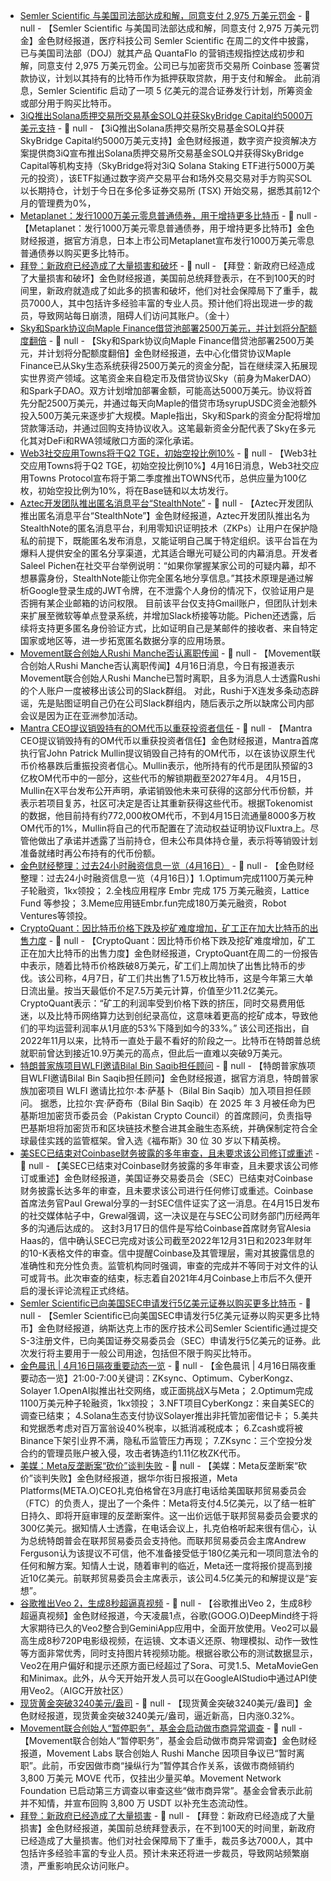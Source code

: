 - [Semler Scientific 与美国司法部达成和解，同意支付 2,975 万美元罚金]() - 📰 null - 【Semler Scientific 与美国司法部达成和解，同意支付 2,975 万美元罚金】金色财经报道，医疗科技公司 Semler Scientific 在周二的文件中披露，已与美国司法部（DOJ）就其产品 QuantaFlo 的营销违规指控达成初步和解，同意支付 2,975 万美元罚金。公司已与加密货币交易所 Coinbase 签署贷款协议，计划以其持有的比特币作为抵押获取贷款，用于支付和解金。 
此前消息，Semler Scientific 启动了一项 5 亿美元的混合证券发行计划，所筹资金或部分用于购买比特币。
- [3iQ推出Solana质押交易所交易基金SOLQ并获SkyBridge Capital约5000万美元支持](https://www.prnewswire.com/news-releases/3iq-launches-solana-staking-etf-solq-backed-by-lead-investors-including-skybridge-capital-302429612.html) - 📰 null - 【3iQ推出Solana质押交易所交易基金SOLQ并获SkyBridge Capital约5000万美元支持】金色财经报道，数字资产投资解决方案提供商3iQ宣布推出Solana质押交易所交易基金SOLQ并获得SkyBridge Capital等机构支持（SkyBridge将对3iQ Solana Staking ETF进行5000万美元的投资），该ETF拟通过数字资产交易平台和场外交易交易对手方购买SOL以长期持仓，计划于今日在多伦多证券交易所 (TSX) 开始交易，据悉其前12个月的管理费为0%，
- [Metaplanet：发行1000万美元零息普通债券，用于增持更多比特币](https://x.com/Metaplanet_JP/status/1912310848296460496) - 📰 null - 【Metaplanet：发行1000万美元零息普通债券，用于增持更多比特币】金色财经报道，据官方消息，日本上市公司Metaplanet宣布发行1000万美元零息普通债券以购买更多比特币。
- [拜登：新政府已经造成了大量损害和破坏]() - 📰 null - 【拜登：新政府已经造成了大量损害和破坏】金色财经报道，美国前总统拜登表示，在不到100天的时间里，新政府就造成了如此多的损害和破坏，他们对社会保障局下了重手，裁员7000人，其中包括许多经验丰富的专业人员。预计他们将出现进一步的裁员，导致网站每日崩溃，阻碍人们访问其账户。（金十）
- [Sky和Spark协议向Maple Finance借贷池部署2500万美元，并计划将分配额度翻倍]() - 📰 null - 【Sky和Spark协议向Maple Finance借贷池部署2500万美元，并计划将分配额度翻倍】金色财经报道，去中心化借贷协议Maple Finance已从Sky生态系统获得2500万美元的资金分配，旨在继续深入拓展现实世界资产领域。这笔资金来自稳定币及借贷协议Sky（前身为MakerDAO）和Spark子DAO。双方计划增加部署金额，可能高达5000万美元。协议将首先分配2500万美元，并通过每天向Maple的借贷市场syrupUSDC资金池额外投入500万美元来逐步扩大规模。Maple指出，Sky和Spark的资金分配将增加贷款簿活动，并通过回购支持协议收入。这笔最新资金分配代表了Sky在多元化其对DeFi和RWA领域敞口方面的深化承诺。
- [Web3社交应用Towns将于Q2 TGE，初始空投比例10%](https://x.com/TownsProtocol/status/1912174278604411383) - 📰 null - 【Web3社交应用Towns将于Q2 TGE，初始空投比例10%】4月16日消息，Web3社交应用Towns Protocol宣布将于第二季度推出TOWNS代币，总供应量为100亿枚，初始空投比例为10%，将在Base链和以太坊发行。
- [Aztec开发团队推出匿名消息平台“StealthNote”](https://www.theblock.co/post/350909/aztec-developers-roll-out-stealthnote-to-protect-anonymous-whistleblowers?ref=onepagecrypto.com) - 📰 null - 【Aztec开发团队推出匿名消息平台“StealthNote”】金色财经报道，Aztec开发团队推出名为StealthNote的匿名消息平台，利用零知识证明技术（ZKPs）让用户在保护隐私的前提下，既能匿名发布消息，又能证明自己属于特定组织。该平台旨在为爆料人提供安全的匿名分享渠道，尤其适合曝光可疑公司的内幕消息。开发者Saleel Pichen在社交平台举例说明：“如果你掌握某家公司的可疑内幕，却不想暴露身份，StealthNote能让你完全匿名地分享信息。”其技术原理是通过解析Google登录生成的JWT令牌，在不泄露个人身份的情况下，仅验证用户是否拥有某企业邮箱的访问权限。 
目前该平台仅支持Gmail账户，但团队计划未来扩展至微软等单点登录系统，并增加Slack桥接等功能。Pichen还透露，后续将支持更多匿名身份验证方式，比如证明自己是某邮件的接收者、来自特定国家或地区等，进一步拓宽匿名数据分享的应用场景。
- [Movement联合创始人Rushi Manche否认离职传闻](https://x.com/rushimanche/status/1912246673201610993) - 📰 null - 【Movement联合创始人Rushi Manche否认离职传闻】4月16日消息，今日有报道表示Movement联合创始人Rushi Manche已暂时离职，且多为消息人士透露Rushi的个人账户一度被移出该公司的Slack群组。 
对此，Rushi于X连发多条动态辟谣，先是贴图证明自己仍在公司Slack群组内，随后表示之所以缺席公司内部会议是因为正在亚洲参加活动。
- [Mantra CEO提议销毁持有的OM代币以重获投资者信任](https://cryptoslate.com/mantra-ceo-vows-token-burn-to-regain-investor-trust-after-om-collapse/) - 📰 null - 【Mantra CEO提议销毁持有的OM代币以重获投资者信任】金色财经报道，Mantra首席执行官John Patrick Mullin提议销毁自己持有的OM代币，以在该协议原生代币价格暴跌后重振投资者信心。Mullin表示，他所持有的代币是团队预留的3亿枚OM代币中的一部分，这些代币的解锁期截至2027年4月。 
4月15日，Mullin在X平台发布公开声明，承诺销毁他未来可获得的这部分代币份额，并表示若项目复苏，社区可决定是否让其重新获得这些代币。根据Tokenomist的数据，他目前持有约772,000枚OM代币，不到4月15日流通量8000多万枚OM代币的1%，Mullin将自己的代币配置在了流动权益证明协议Fluxtra上。尽管他做出了承诺并透露了当前持仓，但未公布具体持仓量，表示将等销毁计划准备就绪时再公布持有的代币份额。
- [金色财经整理：过去24小时融资信息一览（4月16日）]() - 📰 null - 【金色财经整理：过去24小时融资信息一览（4月16日）】1.Optimum完成1100万美元种子轮融资，1kx领投； 
2.全栈应用程序 Embr 完成 175 万美元融资，Lattice Fund 等参投； 
3.Meme应用链Embr.fun完成180万美元融资，Robot Ventures等领投。
- [CryptoQuant：因比特币价格下跌及挖矿难度增加，矿工正在加大比特币的出售力度]() - 📰 null - 【CryptoQuant：因比特币价格下跌及挖矿难度增加，矿工正在加大比特币的出售力度】金色财经报道，CryptoQuant在周二的一份报告中表示，随着比特币价格跌破8万美元，矿工们上周加快了出售比特币的步伐。该公司称，4月7日，矿工们共出售了1.5万枚比特币，这是今年第三大单日流出量。按当天最低价不足7.5万美元计算，价值至少11.2亿美元。 
CryptoQuant表示：“矿工的利润率受到价格下跌的挤压，同时交易费用低迷，以及比特币网络算力达到创纪录高位，这意味着更高的挖矿成本，导致他们的平均运营利润率从1月底的53%下降到如今的33%。” 
该公司还指出，自2022年11月以来，比特币一直处于最不看好的阶段之一。比特币在特朗普总统就职前曾达到接近10.9万美元的高点，但此后一直难以突破9万美元。
- [特朗普家族项目WLFI邀请Bilal Bin Saqib担任顾问](https://x.com/worldlibertyfi/status/1912193037364506923) - 📰 null - 【特朗普家族项目WLFI邀请Bilal Bin Saqib担任顾问】金色财经报道，据官方消息，特朗普家族加密项目 WLFI 邀请比拉尔·本·萨基卜（Bilal Bin Saqib）加入项目担任顾问。 
据悉，比拉尔·宾·萨奇布（Bilal Bin Saqib）在 2025 年 3 月被任命为巴基斯坦加密货币委员会（Pakistan Crypto Council）的首席顾问，负责指导巴基斯坦将加密货币和区块链技术整合进其金融生态系统，并确保制定符合全球最佳实践的监管框架。曾入选《福布斯》30 位 30 岁以下精英榜。
- [美SEC已结束对Coinbase财务披露的多年审查，且未要求该公司修订或重述](https://cryptoslate.com/sec-concludes-review-of-coinbase-disclosures-after-over-2-years-no-amendments-required/) - 📰 null - 【美SEC已结束对Coinbase财务披露的多年审查，且未要求该公司修订或重述】金色财经报道，美国证券交易委员会（SEC）已结束对Coinbase财务披露长达多年的审查，且未要求该公司进行任何修订或重述。Coinbase首席法务官Paul Grewal分享的一封SEC信件证实了这一消息。在4月15日发布的社交媒体帖子中，Grewal强调，这一决议是在与SEC公司财务部门历经两年多的沟通后达成的。 
这封3月17日的信件是写给Coinbase首席财务官Alesia Haas的，信中确认SEC已完成对该公司截至2022年12月31日和2023年财年的10-K表格文件的审查。信中提醒Coinbase及其管理层，需对其披露信息的准确性和充分性负责。监管机构同时强调，审查的完成并不等同于对文件的认可或背书。此次审查的结束，标志着自2021年4月Coinbase上市后不久便开启的漫长评论流程正式终结。
- [Semler Scientific已向美国SEC申请发行5亿美元证券以购买更多比特币](https://www.sec.gov/Archives/edgar/data/1554859/000110465925035187/tm257557-1_s3.htm#tATP) - 📰 null - 【Semler Scientific已向美国SEC申请发行5亿美元证券以购买更多比特币】金色财经报道，纳斯达克上市的医疗技术公司Semler Scientific通过提交S-3注册文件，已向美国证券交易委员会（SEC）申请发行5亿美元的证券。此次发行将主要用于一般公司用途，包括但不限于购买比特币。
- [金色晨讯 | 4月16日隔夜重要动态一览]() - 📰 null - 【金色晨讯 | 4月16日隔夜重要动态一览】21:00-7:00关键词：ZKsync、Optimum、Cyber​​​​Kongz、Solayer 
1.OpenAI拟推出社交网络，或正面挑战X与Meta； 
2.Optimum完成1100万美元种子轮融资，1kx领投； 
3.NFT项目Cyber​​​​Kongz：来自美SEC的调查已结束； 
4.Solana生态支付协议Solayer推出非托管加密借记卡； 
5.美共和党据悉考虑对百万富翁设40%税率，以抵消减税成本； 
6.Zcash或将被Binance下架引业界不满，隐私币监管压力再现； 
7.ZKsync：三个空投分发合约的管理员账户被入侵，攻击者铸造约1.11亿枚ZK代币。
- [美媒：Meta反垄断案“砍价”谈判失败](https://flash.jin10.com/detail/20250416065421039800) - 📰 null - 【美媒：Meta反垄断案“砍价”谈判失败】金色财经报道，据华尔街日报报道，Meta Platforms(META.O)CEO扎克伯格曾在3月底打电话给美国联邦贸易委员会（FTC）的负责人，提出了一个条件：Meta将支付4.5亿美元，以了结一桩旷日持久、即将开庭审理的反垄断案件。这一出价远低于联邦贸易委员会要求的300亿美元。据知情人士透露，在电话会议上，扎克伯格听起来很有信心，认为总统特朗普会在联邦贸易委员会支持他。而联邦贸易委员会主席Andrew Ferguson认为该提议不可信，他不准备接受低于180亿美元和一项同意法令的任何和解方案。知情人士说，随着审判的临近，Meta还一度将报价提高到接近10亿美元。前联邦贸易委员会主席表示，该公司4.5亿美元的和解提议是“妄想”。
- [谷歌推出Veo 2，生成8秒超逼真视频](https://flash.jin10.com/detail/20250416064321947800) - 📰 null - 【谷歌推出Veo 2，生成8秒超逼真视频】金色财经报道，今天凌晨1点，谷歌(GOOG.O)DeepMind终于将大家期待已久的Veo2整合到GeminiApp应用中，全面开放使用。Veo2可以最高生成8秒720P电影级视频，在运镜、文本语义还原、物理模拟、动作一致性等方面非常优秀，同时支持图片转视频功能。根据谷歌公布的测试数据显示，Veo2在用户偏好和提示还原方面已经超过了Sora、可灵1.5、MetaMovieGen和Minimax。此外，从今天开始开发人员可以在GoogleAIStudio中通过API使用Veo2。（AIGC开放社区）
- [现货黄金突破3240美元/盎司]() - 📰 null - 【现货黄金突破3240美元/盎司】金色财经报道，现货黄金突破3240美元/盎司，逼近新高，日内涨0.32%。
- [Movement联合创始人“暂停职务”，基金会启动做市商异常调查](https://www.theblock.co/post/350927/movement-network-foundation-investigates-market-maker-abnormalities-blockworks) - 📰 null - 【Movement联合创始人“暂停职务”，基金会启动做市商异常调查】金色财经报道，Movement Labs 联合创始人 Rushi Manche 因项目争议已“暂时离职”。此前，币安因做市商“操纵行为”暂停其合作关系，该做市商倾销约 3,800 万美元 MOVE 代币，仅挂出少量买单。Movement Network Foundation 已启动第三方调查以审查这些“做市商异常”。基金会曾表示此前并不知情，并宣布回购 3,800 万 USDT 以补充生态流动性。
- [拜登：新政府已经造成了大量损害](https://flash.jin10.com/detail/20250416063316615800) - 📰 null - 【拜登：新政府已经造成了大量损害】金色财经报道，美国前总统拜登表示，在不到100天的时间里，新政府已经造成了大量损害。他们对社会保障局下了重手，裁员多达7000人，其中包括许多经验丰富的专业人员。预计未来还将进一步裁员，导致网站频繁崩溃，严重影响民众访问账户。
